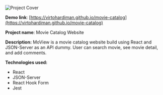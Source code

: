 ![Project Cover](https://i.imgur.com/U58zlmy.png)

**Demo link**: [https://virtohardiman.github.io/movie-catalog](https://virtohardiman.github.io/movie-catalog)

**Project name**: Movie Catalog Website

**Description:** MoView is a movie catalog website build using React and JSON-Server as an API dummy. User can search movie, see movie detail, and add comments.

**Technologies used:**

- React
- JSON-Server
- React Hook Form
- Jest
